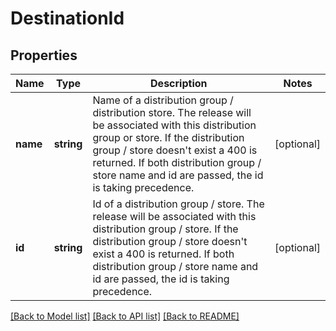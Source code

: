 # DestinationId

## Properties
Name | Type | Description | Notes
------------ | ------------- | ------------- | -------------
**name** | **string** | Name of a distribution group / distribution store. The release will be associated with this distribution group or store. If the distribution group / store doesn&#39;t exist a 400 is returned. If both distribution group / store name and id are passed, the id is taking precedence. | [optional] 
**id** | **string** | Id of a distribution group / store. The release will be associated with this distribution group / store. If the distribution group / store doesn&#39;t exist a 400 is returned. If both distribution group / store name and id are passed, the id is taking precedence. | [optional] 

[[Back to Model list]](../README.md#documentation-for-models) [[Back to API list]](../README.md#documentation-for-api-endpoints) [[Back to README]](../README.md)

